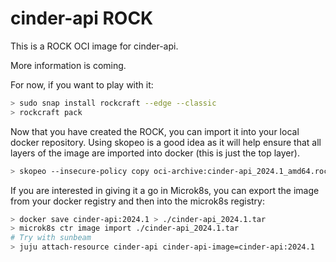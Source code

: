 # cinder-api ROCK

This is a ROCK OCI image for cinder-api.

More information is coming.

For now, if you want to play with it:

```bash
> sudo snap install rockcraft --edge --classic
> rockcraft pack
```

Now that you have created the ROCK, you can import it into
your local docker repository. Using skopeo is a good idea as
it will help ensure that all layers of the image are imported
into docker (this is just the top layer).

```bash
> skopeo --insecure-policy copy oci-archive:cinder-api_2024.1_amd64.rock docker-daemon:cinder-api:2024.1
```

If you are interested in giving it a go in Microk8s, you can
export the image from your docker registry and then into the
microk8s registry:

```bash
> docker save cinder-api:2024.1 > ./cinder-api_2024.1.tar
> microk8s ctr image import ./cinder-api_2024.1.tar
# Try with sunbeam
> juju attach-resource cinder-api cinder-api-image=cinder-api:2024.1
```
